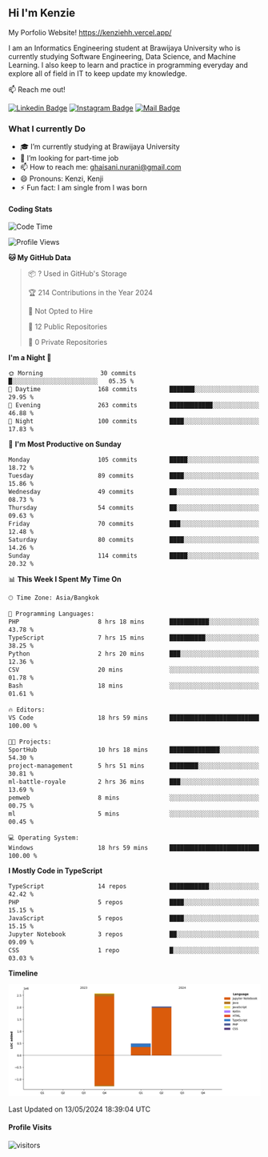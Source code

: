 ## Hi I'm Kenzie

My Porfolio Website!
https://kenziehh.vercel.app/

I am an Informatics Engineering student at Brawijaya University who is currently studying Software Engineering, Data Science, and Machine Learning. I also keep to learn and practice in programming everyday and explore all of field in IT to keep update my knowledge.

:mailbox: Reach me out!

[![Linkedin Badge](https://img.shields.io/badge/-Kenzie_Taqiyassar-0e76a8?style=flat&labelColor=0e76a8&logo=linkedin&logoColor=white)](https://www.linkedin.com/in/kenzie-taqiyassar-37458b1aa/) 
[![Instagram Badge](https://img.shields.io/badge/-@__kenziehh_-e84393?style=flat&labelColor=e84393&logo=instagram&logoColor=white)](https://www.instagram.com/_kenziehh/) 
[![Mail Badge](https://img.shields.io/badge/-ghaisani.nurani-c0392b?style=flat&labelColor=c0392b&logo=gmail&logoColor=white)](mailto:ghaisani.nurani@gmail.com)

### What I currently Do

- 🎓 I’m currently studying at Brawijaya University
- 💼 I’m looking for part-time job
- 📫 How to reach me: ghaisani.nurani@gmail.com
- 😄 Pronouns: Kenzi, Kenji
- ⚡ Fun fact: I am single from I was born

#### Coding Stats
<!--START_SECTION:waka-->
![Code Time](http://img.shields.io/badge/Code%20Time-338%20hrs%205%20mins-blue)

![Profile Views](http://img.shields.io/badge/Profile%20Views-0-blue)

**🐱 My GitHub Data** 

> 📦 ? Used in GitHub's Storage 
 > 
> 🏆 214 Contributions in the Year 2024
 > 
> 🚫 Not Opted to Hire
 > 
> 📜 12 Public Repositories 
 > 
> 🔑 0 Private Repositories 
 > 
**I'm a Night 🦉** 

```text
🌞 Morning                30 commits          █░░░░░░░░░░░░░░░░░░░░░░░░   05.35 % 
🌆 Daytime                168 commits         ███████░░░░░░░░░░░░░░░░░░   29.95 % 
🌃 Evening                263 commits         ████████████░░░░░░░░░░░░░   46.88 % 
🌙 Night                  100 commits         ████░░░░░░░░░░░░░░░░░░░░░   17.83 % 
```
📅 **I'm Most Productive on Sunday** 

```text
Monday                   105 commits         █████░░░░░░░░░░░░░░░░░░░░   18.72 % 
Tuesday                  89 commits          ████░░░░░░░░░░░░░░░░░░░░░   15.86 % 
Wednesday                49 commits          ██░░░░░░░░░░░░░░░░░░░░░░░   08.73 % 
Thursday                 54 commits          ██░░░░░░░░░░░░░░░░░░░░░░░   09.63 % 
Friday                   70 commits          ███░░░░░░░░░░░░░░░░░░░░░░   12.48 % 
Saturday                 80 commits          ████░░░░░░░░░░░░░░░░░░░░░   14.26 % 
Sunday                   114 commits         █████░░░░░░░░░░░░░░░░░░░░   20.32 % 
```


📊 **This Week I Spent My Time On** 

```text
🕑︎ Time Zone: Asia/Bangkok

💬 Programming Languages: 
PHP                      8 hrs 18 mins       ███████████░░░░░░░░░░░░░░   43.78 % 
TypeScript               7 hrs 15 mins       ██████████░░░░░░░░░░░░░░░   38.25 % 
Python                   2 hrs 20 mins       ███░░░░░░░░░░░░░░░░░░░░░░   12.36 % 
CSV                      20 mins             ░░░░░░░░░░░░░░░░░░░░░░░░░   01.78 % 
Bash                     18 mins             ░░░░░░░░░░░░░░░░░░░░░░░░░   01.61 % 

🔥 Editors: 
VS Code                  18 hrs 59 mins      █████████████████████████   100.00 % 

🐱‍💻 Projects: 
SportHub                 10 hrs 18 mins      ██████████████░░░░░░░░░░░   54.30 % 
project-management       5 hrs 51 mins       ████████░░░░░░░░░░░░░░░░░   30.81 % 
ml-battle-royale         2 hrs 36 mins       ███░░░░░░░░░░░░░░░░░░░░░░   13.69 % 
pemweb                   8 mins              ░░░░░░░░░░░░░░░░░░░░░░░░░   00.75 % 
ml                       5 mins              ░░░░░░░░░░░░░░░░░░░░░░░░░   00.45 % 

💻 Operating System: 
Windows                  18 hrs 59 mins      █████████████████████████   100.00 % 
```

**I Mostly Code in TypeScript** 

```text
TypeScript               14 repos            ███████████░░░░░░░░░░░░░░   42.42 % 
PHP                      5 repos             ████░░░░░░░░░░░░░░░░░░░░░   15.15 % 
JavaScript               5 repos             ████░░░░░░░░░░░░░░░░░░░░░   15.15 % 
Jupyter Notebook         3 repos             ██░░░░░░░░░░░░░░░░░░░░░░░   09.09 % 
CSS                      1 repo              █░░░░░░░░░░░░░░░░░░░░░░░░   03.03 % 
```



**Timeline**

![Lines of Code chart](https://raw.githubusercontent.com/kenziehh/kenziehh/master/assets/bar_graph.png)


 Last Updated on 13/05/2024 18:39:04 UTC
<!--END_SECTION:waka-->


#### Profile Visits

![visitors](https://visitor-badge.glitch.me/badge?page_id=kenziehh.kenziehh)





